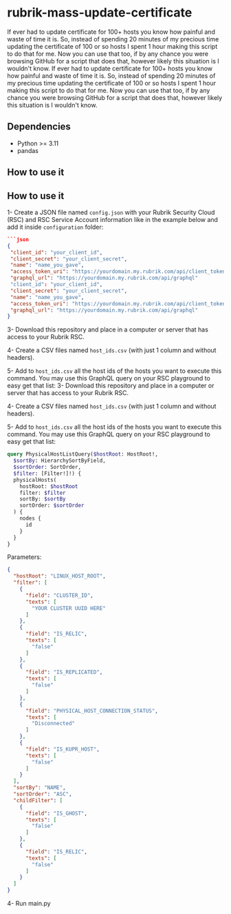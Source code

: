 # rubrik-mass-update-certificate

If ever had to update certificate for 100+ hosts you know how painful and waste of time it is. So, instead of spending 20 minutes of my precious time updating the certificate of 100 or so hosts I spent 1 hour making this script to do that for me. Now you can use that too, if by any chance you were browsing GitHub for a script that does that, however likely this situation is I wouldn't know.
If ever had to update certificate for 100+ hosts you know how painful and waste of time it is. So, instead of spending 20 minutes of my precious time updating the certificate of 100 or so hosts I spent 1 hour making this script to do that for me. Now you can use that too, if by any chance you were browsing GitHub for a script that does that, however likely this situation is I wouldn't know.

## Dependencies

- Python >= 3.11
- pandas

## How to use it
## How to use it

1- Create a JSON file named `config.json` with your Rubrik Security Cloud (RSC) and RSC Service Account information like in the example below and add it inside `configuration` folder:

```json
```json
{
 "client_id": "your_client_id",
 "client_secret": "your_client_secret",
 "name": "name_you_gave",
 "access_token_uri": "https://yourdomain.my.rubrik.com/api/client_token",
 "graphql_url": "https://yourdomain.my.rubrik.com/api/graphql"
 "client_id": "your_client_id",
 "client_secret": "your_client_secret",
 "name": "name_you_gave",
 "access_token_uri": "https://yourdomain.my.rubrik.com/api/client_token",
 "graphql_url": "https://yourdomain.my.rubrik.com/api/graphql"
}
```

3- Download this repository and place in a computer or server that has access to your Rubrik RSC.

4- Create a CSV files named `host_ids.csv` (with just 1 column and without headers).

5- Add to `host_ids.csv` all the host ids of the hosts you want to execute this command. You may use this GraphQL query on your RSC playground to easy get that list:
3- Download this repository and place in a computer or server that has access to your Rubrik RSC.

4- Create a CSV files named `host_ids.csv` (with just 1 column and without headers).

5- Add to `host_ids.csv` all the host ids of the hosts you want to execute this command. You may use this GraphQL query on your RSC playground to easy get that list:

```graphql
query PhysicalHostListQuery($hostRoot: HostRoot!,
  $sortBy: HierarchySortByField,
  $sortOrder: SortOrder, 
  $filter: [Filter!]!) {
  physicalHosts(
    hostRoot: $hostRoot
    filter: $filter
    sortBy: $sortBy
    sortOrder: $sortOrder
  ) {
    nodes {
      id
    }
  }
}
```

Parameters:

```json
{
  "hostRoot": "LINUX_HOST_ROOT",
  "filter": [
    {
      "field": "CLUSTER_ID",
      "texts": [
        "YOUR CLUSTER UUID HERE"
      ]
    },
    {
      "field": "IS_RELIC",
      "texts": [
        "false"
      ]
    },
    {
      "field": "IS_REPLICATED",
      "texts": [
        "false"
      ]
    },
    {
      "field": "PHYSICAL_HOST_CONNECTION_STATUS",
      "texts": [
        "Disconnected"
      ]
    },
    {
      "field": "IS_KUPR_HOST",
      "texts": [
        "false"
      ]
    }
  ],
  "sortBy": "NAME",
  "sortOrder": "ASC",
  "childFilter": [
    {
      "field": "IS_GHOST",
      "texts": [
        "false"
      ]
    },
    {
      "field": "IS_RELIC",
      "texts": [
        "false"
      ]
    }
  ]
}
```

4- Run main.py
